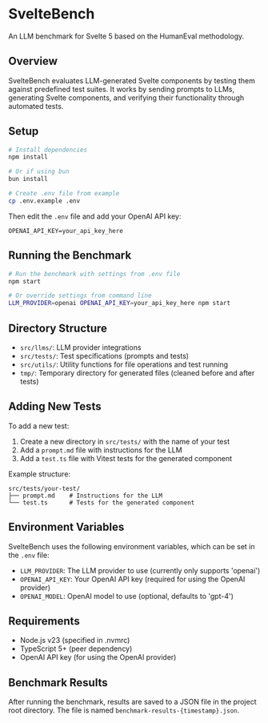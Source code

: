 # SvelteBench

An LLM benchmark for Svelte 5 based on the HumanEval methodology.

## Overview

SvelteBench evaluates LLM-generated Svelte components by testing them against predefined test suites. It works by sending prompts to LLMs, generating Svelte components, and verifying their functionality through automated tests.

## Setup

```bash
# Install dependencies
npm install

# Or if using bun
bun install

# Create .env file from example
cp .env.example .env
```

Then edit the `.env` file and add your OpenAI API key:

```
OPENAI_API_KEY=your_api_key_here
```

## Running the Benchmark

```bash
# Run the benchmark with settings from .env file
npm start

# Or override settings from command line
LLM_PROVIDER=openai OPENAI_API_KEY=your_api_key_here npm start
```

## Directory Structure

- `src/llms/`: LLM provider integrations
- `src/tests/`: Test specifications (prompts and tests)
- `src/utils/`: Utility functions for file operations and test running
- `tmp/`: Temporary directory for generated files (cleaned before and after tests)

## Adding New Tests

To add a new test:

1. Create a new directory in `src/tests/` with the name of your test
2. Add a `prompt.md` file with instructions for the LLM
3. Add a `test.ts` file with Vitest tests for the generated component

Example structure:

```
src/tests/your-test/
├── prompt.md    # Instructions for the LLM
└── test.ts      # Tests for the generated component
```

## Environment Variables

SvelteBench uses the following environment variables, which can be set in the `.env` file:

- `LLM_PROVIDER`: The LLM provider to use (currently only supports 'openai')
- `OPENAI_API_KEY`: Your OpenAI API key (required for using the OpenAI provider)
- `OPENAI_MODEL`: OpenAI model to use (optional, defaults to 'gpt-4')

## Requirements

- Node.js v23 (specified in .nvmrc)
- TypeScript 5+ (peer dependency)
- OpenAI API key (for using the OpenAI provider)

## Benchmark Results

After running the benchmark, results are saved to a JSON file in the project root directory. The file is named `benchmark-results-{timestamp}.json`.
